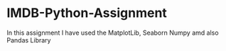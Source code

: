 # IMDB-Python-Assignment

In this assignment I have used the MatplotLib, Seaborn Numpy amd also Pandas Library 
